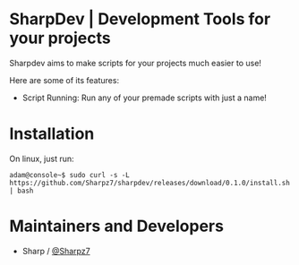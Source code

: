 SharpDev | Development Tools for your projects
===========

Sharpdev aims to make scripts for your projects much easier to use!

Here are some of its features:

- Script Running: Run any of your premade scripts with just a name!

Installation
===========
On linux, just run:
```console
adam@console~$ sudo curl -s -L https://github.com/Sharpz7/sharpdev/releases/download/0.1.0/install.sh | bash
```

Maintainers and Developers
==========

-   Sharp / [@Sharpz7](https://github.com/Sharpz7)